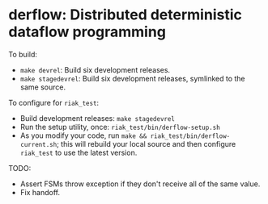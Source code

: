 derflow: Distributed deterministic dataflow programming
=======================================================

To build:

* `make devrel`: Build six development releases.
* `make stagedevrel`: Build six development releases, symlinked to the
  same source.

To configure for `riak_test`:

* Build development releases: `make stagedevrel`
* Run the setup utility, once: `riak_test/bin/derflow-setup.sh`
* As you modify your code, run `make &&
  riak_test/bin/derflow-current.sh`; this will rebuild your local source
  and then configure `riak_test` to use the latest version.

TODO:

* Assert FSMs throw exception if they don't receive all of the same
  value.
* Fix handoff.
